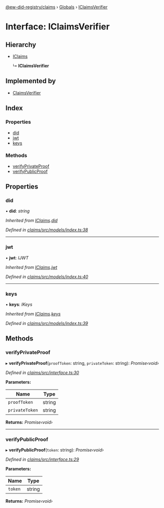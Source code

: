 [@ew-did-registry/claims](../README.md) › [Globals](../globals.md) › [IClaimsVerifier](iclaimsverifier.md)

# Interface: IClaimsVerifier

## Hierarchy

* [IClaims](iclaims.md)

  ↳ **IClaimsVerifier**

## Implemented by

* [ClaimsVerifier](../classes/claimsverifier.md)

## Index

### Properties

* [did](iclaimsverifier.md#did)
* [jwt](iclaimsverifier.md#jwt)
* [keys](iclaimsverifier.md#keys)

### Methods

* [verifyPrivateProof](iclaimsverifier.md#verifyprivateproof)
* [verifyPublicProof](iclaimsverifier.md#verifypublicproof)

## Properties

###  did

• **did**: *string*

*Inherited from [IClaims](iclaims.md).[did](iclaims.md#did)*

*Defined in [claims/src/models/index.ts:38](https://github.com/energywebfoundation/ew-did-registry/blob/f6d3180/packages/claims/src/models/index.ts#L38)*

___

###  jwt

• **jwt**: *IJWT*

*Inherited from [IClaims](iclaims.md).[jwt](iclaims.md#jwt)*

*Defined in [claims/src/models/index.ts:40](https://github.com/energywebfoundation/ew-did-registry/blob/f6d3180/packages/claims/src/models/index.ts#L40)*

___

###  keys

• **keys**: *IKeys*

*Inherited from [IClaims](iclaims.md).[keys](iclaims.md#keys)*

*Defined in [claims/src/models/index.ts:39](https://github.com/energywebfoundation/ew-did-registry/blob/f6d3180/packages/claims/src/models/index.ts#L39)*

## Methods

###  verifyPrivateProof

▸ **verifyPrivateProof**(`proofToken`: string, `privateToken`: string): *Promise‹void›*

*Defined in [claims/src/interface.ts:30](https://github.com/energywebfoundation/ew-did-registry/blob/f6d3180/packages/claims/src/interface.ts#L30)*

**Parameters:**

Name | Type |
------ | ------ |
`proofToken` | string |
`privateToken` | string |

**Returns:** *Promise‹void›*

___

###  verifyPublicProof

▸ **verifyPublicProof**(`token`: string): *Promise‹void›*

*Defined in [claims/src/interface.ts:29](https://github.com/energywebfoundation/ew-did-registry/blob/f6d3180/packages/claims/src/interface.ts#L29)*

**Parameters:**

Name | Type |
------ | ------ |
`token` | string |

**Returns:** *Promise‹void›*
